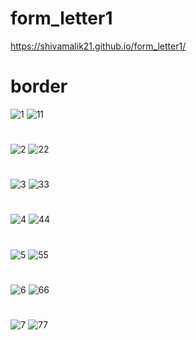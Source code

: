 # form_letter1
https://shivamalik21.github.io/form_letter1/

# border 
![1](https://github.com/Shivamalik21/form_letter1/assets/129033663/81685e7a-a068-4bbe-abc8-abb66c410b3e)
![11](https://github.com/Shivamalik21/form_letter1/assets/129033663/9a3b212e-8adf-4d60-a0c7-2ce4afa53bc3)

  #
  ![2](https://github.com/Shivamalik21/form_letter1/assets/129033663/aa1ba1e0-cf4c-409f-8fb4-ba89ac031a25)
![22](https://github.com/Shivamalik21/form_letter1/assets/129033663/80fac2d5-811d-4753-bdb2-a8c7365ec5b8)

 #
 ![3](https://github.com/Shivamalik21/form_letter1/assets/129033663/091d7226-823c-407d-b9f0-f12835a437fa)
![33](https://github.com/Shivamalik21/form_letter1/assets/129033663/2a5e150d-d41b-4345-8403-2050416328cc)

#
![4](https://github.com/Shivamalik21/form_letter1/assets/129033663/ec3382fa-6194-406b-90a2-70ff90b7574e)
![44](https://github.com/Shivamalik21/form_letter1/assets/129033663/c43a5901-6009-4c4b-905d-e9bd54853b46)

#
![5](https://github.com/Shivamalik21/form_letter1/assets/129033663/80f3c1fe-21fb-49f3-b09d-4f29787f236d)
![55](https://github.com/Shivamalik21/form_letter1/assets/129033663/b572c807-c7bf-4906-80ab-ccb8144b7eb8)

#
![6](https://github.com/Shivamalik21/form_letter1/assets/129033663/95fcccba-db24-4cad-ad1d-57556809f380)
![66](https://github.com/Shivamalik21/form_letter1/assets/129033663/744f616a-6c2b-4dfc-806a-bc4caf943981)

#
![7](https://github.com/Shivamalik21/form_letter1/assets/129033663/293e5570-5b10-4f30-8b04-388da8735754)
![77](https://github.com/Shivamalik21/form_letter1/assets/129033663/5a6c8002-84a8-43ec-ba66-4fe726abc322)





